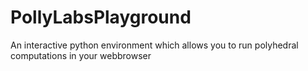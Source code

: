 # PollyLabsPlayground
An interactive python environment which allows you to run polyhedral computations in your webbrowser

